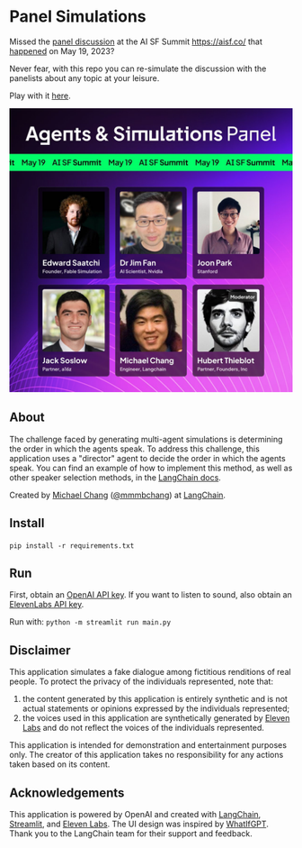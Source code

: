 # Panel Simulations
Missed the [panel discussion](https://twitter.com/fdotinc/status/1659289306522095616) at the AI SF Summit https://aisf.co/ that [happened](https://twitter.com/fdotinc/status/1660765461813006336) on May 19, 2023?

Never fear, with this repo you can re-simulate the discussion with the panelists about any topic at your leisure.

Play with it [here](https://mbchang-panel-simulation-main-k6i8aa.streamlit.app/).

![alt text](images/panel.jpeg)

## About

The challenge faced by generating multi-agent simulations is determining the order in which the agents speak.
To address this challenge, this application uses a "director" agent to decide the order in which the agents speak.
You can find an example of how to implement this method, as well as other speaker selection methods, in the [LangChain docs](https://python.langchain.com/en/latest/use_cases/agent_simulations/multiagent_authoritarian.html).

Created by [Michael Chang](https://mbchang.github.io/) ([@mmmbchang](https://twitter.com/mmmbchang)) at [LangChain](https://python.langchain.com/en/latest/).

## Install
`pip install -r requirements.txt`

## Run
First, obtain an [OpenAI API key](https://platform.openai.com/account/api-keys). If you want to listen to sound, also obtain an [ElevenLabs API key](https://beta.elevenlabs.io/).

Run with: `python -m streamlit run main.py`

## Disclaimer

This application simulates a fake dialogue among fictitious renditions of real people.
To protect the privacy of the individuals represented, note that:

1. the content generated by this application is entirely synthetic and is not actual statements or opinions expressed by the individuals represented;
2. the voices used in this application are synthetically generated by [Eleven Labs](https://eleven-labs.com/en/) and do not reflect the voices of the individuals represented.

This application is intended for demonstration and entertainment purposes only.
The creator of this application takes no responsibility for any actions taken based on its content.

## Acknowledgements

This application is powered by OpenAI and created with
[LangChain](https://python.langchain.com/en/latest/),
[Streamlit](https://streamlit.io/),
and
[Eleven Labs](https://beta.elevenlabs.io/).
The UI design was inspired by [WhatIfGPT](https://github.com/realminchoi/whatifgpt).
Thank you to the LangChain team for their support and feedback.
